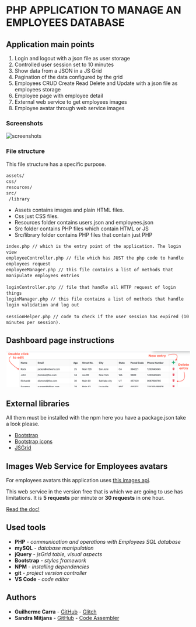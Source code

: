 
# PHP APPLICATION TO MANAGE AN EMPLOYEES DATABASE


## Application main points

1. Login and logout with a json file as user storage
2. Controlled user session set to 10 minutes
3. Show data from a JSON in a JS Grid
4. Pagination of the data configured by the grid
5. Employees CRUD Create Read Delete and Update with a json file as employees storage
6. Employee page  with employee detail
7. External web service to get employees images
8. Employee avatar through web service images

### Screenshots

![screenshots](https://live.staticflickr.com/65535/50506732856_828db3d2c3_k.jpg)

### File structure
This file structure has a specific purpose.

````
assets/
css/
resources/
src/
 /library
````

* Assets contains images and plain HTML files.
* Css just CSS files.
* Resources folder contains users.json and employees.json
* Src folder contains PHP files which contain HTML or JS
* Src/library folder contains PHP files that contain just PHP


```
index.php // which is the entry point of the application. The login view
employeeController.php // file which has JUST the php code to handle employees request
employeeManager.php // this file contains a list of methods that manipulate employees entries

loginController.php // file that handle all HTTP request of login things
loginManager.php // this file contains a list of methods that handle login validation and log out

sessionHelper.php // code to check if the user session has expired (10 minutes per session).
```

## Dashboard page instructions

![Dashboard instructions](assets/img/readme/dashboard.png?raw=true "Dashboard Instructions")

## External libraries

All them must be installed with the npm here you have a package.json take a look please.

* [Bootstrap](https://getbootstrap.com/)
* [Bootstrap icons](https://icons.getbootstrap.com/)
* [JSGrid](http://js-grid.com/)

## Images Web Service for Employees avatars

For employees avatars this application uses [this images api](https://uifaces.co/).


This web service in the version free that is which we are going to use has limitations. It is **5 requests** per minute or **30 requests** in one hour.

[Read the doc!](https://uifaces.co/api-docs)

## Used tools

* **PHP** *- communication and operations with Employees SQL database*
* **mySQL** *- database manipulation*
* **jQuery** *- jsGrid table, visual aspects*
* **Bootstrap** *- styles framework*
* **NPM** *- installing dependencies*
* **git** *- project version controller*
* **VS Code** *- code editor*

## Authors

* **Guilherme Carra** - [GitHub](https://github.com/GuilhermeCarra/) - [Glitch](https://glitch.com/@GuilhermeCarra/)
* **Sandra Mitjans** - [GitHub](https://github.com/sandramitjans) - [Code Assembler](https://code.assemblerschool.com/sandra-mitjans)
